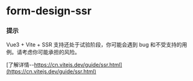 # form-design-ssr

### 提示

Vue3 + Vite + SSR 支持还处于试验阶段，你可能会遇到 bug 和不受支持的用例。请考虑你可能承担的风险。

[了解详情--https://cn.vitejs.dev/guide/ssr.html](https://cn.vitejs.dev/guide/ssr.html)